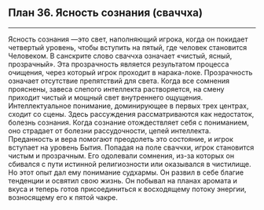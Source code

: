 ## План 36. Ясность сознания (сваччха)


---
Ясность сознания —это свет, наполняющий игрока, когда он покидает четвертый уровень, чтобы вступить на пятый, где человек становится Человеком. В санскрите слово сваччха означает «чистый, ясный, прозрачный». Эта прозрачность является результатом процесса очищения, через который игрок проходит в нарака-локе. Прозрачность означает отсутствие препятствий для света. Когда все сомнения прояснены, завеса слепого интеллекта растворяется, на смену приходит чистый и мощный свет внутреннего ощущения. Интеллектуальное понимание, доминирующее в первых трех центрах, сходит со сцены. Здесь рассуждения рассматриваются как недостаток, болезнь сознания. Когда сознание отождествляет себя с пониманием, оно страдает от болезни рассудочности, цепей интеллекта. Преданность и вера помогают преодолеть это состояние, и игрок вступает на уровень Бытия. Попадая на поле сваччхи, игрок становится чистым и прозрачным. Его одолевали сомнения, из-за которых он сбивался с пути истинной религиозности или оказывался в чистилище. Но этот опыт дал ему понимание судхармы. Он развил в себе благие тенденции и освятил свою жизнь. Он побывал на планах аромата и вкуса и теперь готов присоединиться к восходящему потоку энергии, возносящему его к пятой чакре.
